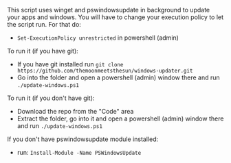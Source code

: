 This script uses winget and pswindowsupdate in background to update your apps and windows.
You will have to change your execution policy to let the script run. For that do:
- `Set-ExecutionPolicy unrestricted` in powershell (admin)

To run it (if you have git):
- If you have git installed run `git clone https://github.com/themoonmeetsthesun/windows-updater.git`
- Go into the folder and open a powershell (admin) window there and run `./update-windows.ps1`

To run it (if you don't have git):
- Download the repo from the "Code" area
- Extract the folder, go into it and open a powershell (admin) window there and run `./update-windows.ps1`

If you don't have pswindowsupdate module installed:
- run: `Install-Module -Name PSWindowsUpdate`
